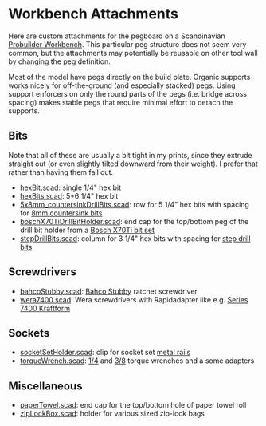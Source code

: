 # Workbench Attachments

Here are custom attachments for the pegboard on a Scandinavian [Probuilder Workbench](https://www.obsbygg.no/verktoy-og-tilbehor/oppbevaring/2800435).
This particular peg structure does not seem very common, but the attachments may potentially be reusable on other tool wall by changing the peg definition.

Most of the model have pegs directly on the build plate.
Organic supports works nicely for off-the-ground (and especially stacked) pegs.
Using support enforcers on only the round parts of the pegs (i.e. bridge across spacing) makes stable pegs that require minimal effort to detach the supports.

## Bits

Note that all of these are usually a bit tight in my prints, since they extrude straight out (or even slightly tilted downward from their weight).
I prefer that rather than having them fall out.

* [hexBit.scad](hexBit.scad): single 1/4" hex bit
* [hexBits.scad](hexBits.scad): 5*6 1/4" hex bit
* [5x8mm_countersinkDrillBits.scad](5x8mm_countersinkDrillBits.scad): row for 5 1/4" hex bits with spacing for [8mm countersink bits](https://www.aliexpress.com/item/1005006347408541.html)
* [boschX70TiDrillBitHolder.scad](boschX70TiDrillBitHolder.scad): end cap for the top/bottom peg of the drill bit holder from a [Bosch X70Ti bit set](https://www.bosch-diy.com/gb/en/p/x-line-drill-and-screwdriver-bit-set-tin-coated-70-pieces-2763485)
* [stepDrillBits.scad](stepDrillBits.scad): column for 3 1/4" hex bits with spacing for [step drill bits](https://www.aliexpress.com/item/1005005062960321.html)

## Screwdrivers

* [bahcoStubby.scad](bahcoStubby.scad): [Bahco Stubby](https://www.bahco.com/int_en/1-4--bit-holder-stubby-ratcheting-screwdrivers-pb_808050s_.html) ratchet screwdriver
* [wera7400.scad](wera7400.scad): Wera screwdrivers with Rapidadapter like e.g. [Series 7400 Kraftform](https://products.wera.de/en/torque_tools_series_7400_kraftform_torque_screwdrivers_7400.html)

## Sockets

* [socketSetHolder.scad](socketSetHolder.scad): clip for socket set [metal rails](https://www.biltema.no/verktoy/handverktoy/pipeverktoy/piper/pipesett-38-12-stk-2000049695)
* [torqueWrench.scad](torqueWrench.scad): [1/4](https://www.jula.no/catalog/verktoy-og-maskiner/handverktoy/pipeverktoy-og-piper/momentnokler/momentnokkel-029436/) and [3/8](https://www.jula.no/catalog/verktoy-og-maskiner/handverktoy/pipeverktoy-og-piper/momentnokler/momentnokkel-029437/) torque wrenches and a some adapters

## Miscellaneous

* [paperTowel.scad](paperTowel.scad): end cap for the top/bottom hole of paper towel roll
* [zipLockBox.scad](zipLockBox.scad): holder for various sized zip-lock bags
